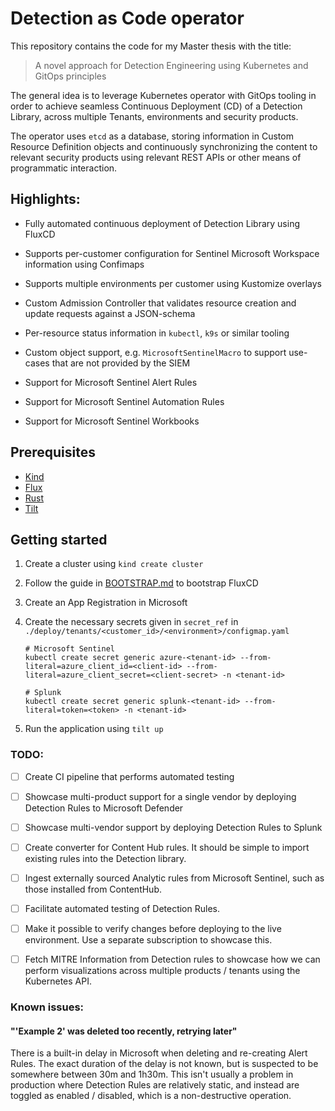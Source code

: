 # Detection as Code operator

This repository contains the code for my Master thesis with the title:

> A novel approach for Detection Engineering using Kubernetes and GitOps principles

The general idea is to leverage Kubernetes operator with GitOps tooling in order to achieve seamless Continuous Deployment (CD) of a Detection Library, across multiple Tenants, environments and security products.

The operator uses `etcd` as a database, storing information in Custom Resource Definition objects and continuously synchronizing the content to relevant security products using relevant REST APIs or other means of programmatic interaction.

## Highlights:

- Fully automated continuous deployment of Detection Library using FluxCD

- Supports per-customer configuration for Sentinel Microsoft Workspace information using Confimaps

- Supports multiple environments per customer using Kustomize overlays

- Custom Admission Controller that validates resource creation and update requests against a JSON-schema

- Per-resource status information in `kubectl`, `k9s` or similar tooling

- Custom object support, e.g. `MicrosoftSentinelMacro` to support use-cases that are not provided by the SIEM

- Support for Microsoft Sentinel Alert Rules

- Support for Microsoft Sentinel Automation Rules

- Support for Microsoft Sentinel Workbooks

## Prerequisites

* [Kind](https://kind.sigs.k8s.io/)
* [Flux](https://fluxcd.io/)
* [Rust](https://www.rust-lang.org/)
* [Tilt](https://tilt.dev)

## Getting started

1. Create a cluster using `kind create cluster`
2. Follow the guide in [BOOTSTRAP.md](./docs/BOOTSTRAP.md) to bootstrap FluxCD
3. Create an App Registration in Microsoft
4. Create the necessary secrets given in `secret_ref` in `./deploy/tenants/<customer_id>/<environment>/configmap.yaml`

    ```
    # Microsoft Sentinel
    kubectl create secret generic azure-<tenant-id> --from-literal=azure_client_id=<client-id> --from-literal=azure_client_secret=<client-secret> -n <tenant-id>
    ```

    ```
    # Splunk
    kubectl create secret generic splunk-<tenant-id> --from-literal=token=<token> -n <tenant-id>
    ```

5. Run the application using `tilt up`

### TODO:

- [ ] Create CI pipeline that performs automated testing

- [ ] Showcase multi-product support for a single vendor by deploying Detection Rules to Microsoft Defender

- [ ] Showcase multi-vendor support by deploying Detection Rules to Splunk

- [ ] Create converter for Content Hub rules. It should be simple to import existing rules into the Detection library.

- [ ] Ingest externally sourced Analytic rules from Microsoft Sentinel, such as those installed from ContentHub.

- [ ] Facilitate automated testing of Detection Rules.

- [ ] Make it possible to verify changes before deploying to the live environment. Use a separate subscription to showcase this.

- [ ] Fetch MITRE Information from Detection rules to showcase how we can perform visualizations across multiple products / tenants using the Kubernetes API.

### Known issues:

#### "'Example 2' was deleted too recently, retrying later"

There is a built-in delay in Microsoft when deleting and re-creating Alert Rules. The exact duration of the delay is not known, but is suspected to be somewhere between 30m and 1h30m. This isn't usually a problem in production where Detection Rules are relatively static, and instead are toggled as enabled / disabled, which is a non-destructive operation.
